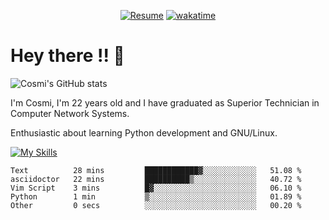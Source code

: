 
<div align="center">

[![Resume](https://img.shields.io/badge/Website-Porfolio-blue)](http://cnicolau.com) 
[![wakatime](https://wakatime.com/badge/user/5e7e21d4-152f-41d6-bf86-d6c288282185.svg)](https://wakatime.com/@5e7e21d4-152f-41d6-bf86-d6c288282185)

</div>

# Hey there !! :wave:

![Cosmi's GitHub stats](https://github-readme-stats.vercel.app/api?username=cosmi310599&show_icons=true&theme=apprentice)

I'm Cosmi, I'm 22 years old and I have graduated as Superior Technician in Computer Network Systems.

Enthusiastic about learning Python development and GNU/Linux.


[![My Skills](https://skillicons.dev/icons?i=ansible,aws,bash,linux,vim,docker,vscode,postgres,py,powershell,wordpress,git,gitlab,stackoverflow,html)](https://skillicons.dev)


<!--START_SECTION:waka-->

```text
Text          28 mins         ████████████▓░░░░░░░░░░░░   51.08 %
asciidoctor   22 mins         ██████████▒░░░░░░░░░░░░░░   40.72 %
Vim Script    3 mins          █▓░░░░░░░░░░░░░░░░░░░░░░░   06.10 %
Python        1 min           ▒░░░░░░░░░░░░░░░░░░░░░░░░   01.89 %
Other         0 secs          ░░░░░░░░░░░░░░░░░░░░░░░░░   00.20 %
```

<!--END_SECTION:waka--> 



